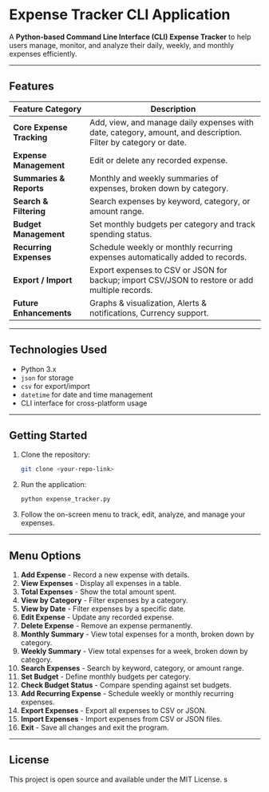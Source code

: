 # Expense Tracker CLI Application

A **Python-based Command Line Interface (CLI) Expense Tracker** to help users manage, monitor, and analyze their daily, weekly, and monthly expenses efficiently.

---

## Features

| Feature Category          | Description                                                                                                    |
| ------------------------- | -------------------------------------------------------------------------------------------------------------- |
| **Core Expense Tracking** | Add, view, and manage daily expenses with date, category, amount, and description. Filter by category or date. |
| **Expense Management**    | Edit or delete any recorded expense.                                                                           |
| **Summaries & Reports**   | Monthly and weekly summaries of expenses, broken down by category.                                             |
| **Search & Filtering**    | Search expenses by keyword, category, or amount range.                                                         |
| **Budget Management**     | Set monthly budgets per category and track spending status.                                                    |
| **Recurring Expenses**    | Schedule weekly or monthly recurring expenses automatically added to records.                                  |
| **Export / Import**       | Export expenses to CSV or JSON for backup; import CSV/JSON to restore or add multiple records.                 |
| **Future Enhancements**   | Graphs & visualization, Alerts & notifications, Currency support.                                              |

---

## Technologies Used

* Python 3.x
* `json` for storage
* `csv` for export/import
* `datetime` for date and time management
* CLI interface for cross-platform usage

---

## Getting Started

1. Clone the repository:

   ```bash
   git clone <your-repo-link>
   ```

2. Run the application:

   ```bash
   python expense_tracker.py
   ```

3. Follow the on-screen menu to track, edit, analyze, and manage your expenses.

---

## Menu Options

1. **Add Expense** - Record a new expense with details.
2. **View Expenses** - Display all expenses in a table.
3. **Total Expenses** - Show the total amount spent.
4. **View by Category** - Filter expenses by a category.
5. **View by Date** - Filter expenses by a specific date.
6. **Edit Expense** - Update any recorded expense.
7. **Delete Expense** - Remove an expense permanently.
8. **Monthly Summary** - View total expenses for a month, broken down by category.
9. **Weekly Summary** - View total expenses for a week, broken down by category.
10. **Search Expenses** - Search by keyword, category, or amount range.
11. **Set Budget** - Define monthly budgets per category.
12. **Check Budget Status** - Compare spending against set budgets.
13. **Add Recurring Expense** - Schedule weekly or monthly recurring expenses.
14. **Export Expenses** - Export all expenses to CSV or JSON.
15. **Import Expenses** - Import expenses from CSV or JSON files.
16. **Exit** - Save all changes and exit the program.

---

## License

This project is open source and available under the MIT License.
s